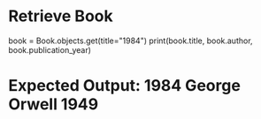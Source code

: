 # Retrieve Book
book = Book.objects.get(title="1984")
print(book.title, book.author, book.publication_year)
# Expected Output: 1984 George Orwell 1949

